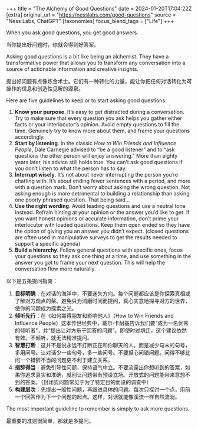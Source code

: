 +++
title = "The Alchemy of Good Questions"
date = 2024-01-20T17:04:22Z
[extra]
original_url = "https://nesslabs.com/good-questions"
source = "Ness Labs, ChatGPT"
[taxonomies]
focus_blend_tags = ["Life"]
+++

When you ask good questions, you get good answers.

当你提出好问题时，你就会得到好答案。

Asking good questions is a bit like being an alchemist. They have a transformative power that allows you to transform any conversation into a source of actionable information and creative insights.

提出好问题有点像炼金术士。它们有一种转化的力量，能让你把任何对话转化为可操作的信息和创造性见解的源泉。

Here are five guidelines to keep or to start asking good questions:

1. **Know your purpose**. It’s easy to get distracted during a conversation. Try to make sure that every question you ask helps you gather either facts or your interlocutor’s opinion. Avoid empty questions to fill the time. Genuinely try to know more about them, and frame your questions accordingly.
2. **Start by listening**. In the classic _How to Win Friends and Influence People_, Dale Carnegie advised to “be a good listener” and to “ask questions the other person will enjoy answering.” More than eighty years later, his advice still holds true. You can’t ask good questions if you don’t listen to what the person has to say.
3. **Interrupt wisely**. It’s not about never interrupting the person you’re chatting with. It’s about ending fewer sentences with a period, and more with a question mark. Don’t worry about asking the wrong question. Not asking enough is more detrimental to building a relationship than asking one poorly phrased question. That being said…
4. **Use the right wording**. Avoid leading questions and use a neutral tone instead. Refrain hinting at your opinion or the answer you’d like to get. If you want honest opinions or accurate information, don’t prime your interlocutor with loaded questions. Keep them open ended so they have the option of giving you an answer you didn’t expect. (closed questions are often used in manipulative surveys to get the results needed to support a specific agenda)
5. **Build a hierarchy**. Follow general questions with specific ones, focus your questions so they ask one thing at a time, and use something in the answer you got to frame your next question. This will help the conversation flow more naturally.

以下是五条提问指南：

1. **目标明确**：在对话的海洋中，不要迷失方向。每个问题都应该是你探索真相或了解对方观点的桨。避免只为消磨时间而提问，真心实意地探寻对方的世界，使你的问题成为探索之光。
2. **倾听先行**：在《如何赢得朋友和影响他人》（How to Win Friends and Influence People）这本传世经典中，戴尔·卡耐基告诉我们要“成为一名优秀的倾听者”，并“提出让对方乐于回答的问题”。即使时过境迁，这个建议依然有效。不倾听，就无法精准提问。
3. **智慧打断**：这并不是说永远不打断正在和你聊天的人。而是减少句末的句号，多用问号。让对话少一些句号，多一些问号。不要担心问错问题。问得不够比问一个措辞不当的问题更不利于建立关系。
4. **措辞得当**：避免引导性问题，保持语气中立。不要流露出你想听到的答案，如果你追求真实和准确，就别让问题带有预设立场。开放式的问题能带来意想不到的答案。（封闭式问题常见于为了特定目的而设的调查中）
5. **构建层次**：先提出一般性问题，再跟进具体的问题。每次只探讨一个点，用前一个回答作为下一个问题的起点。这样，对话就能像溪流一样自然流淌。

The most important guideline to remember is simply to ask more questions.

最重要的准则很简单，那就是多提问。

